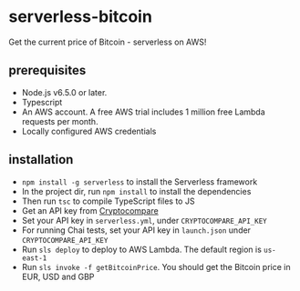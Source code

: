 # serverless-bitcoin
Get the current price of Bitcoin - serverless on AWS!

## prerequisites
- Node.js v6.5.0 or later.
- Typescript
- An AWS account. A free AWS trial includes 1 million free Lambda requests per month.
- Locally configured AWS credentials

## installation
- `npm install -g serverless` to install the Serverless framework
- In the project dir, run `npm install` to install the dependencies
- Then run `tsc` to compile TypeScript files to JS
- Get an API key from [Cryptocompare](https://cryptocompare.com/cryptopian/api-keys)
- Set your API key in `serverless.yml`, under `CRYPTOCOMPARE_API_KEY`
- For running Chai tests, set your API key in `launch.json` under `CRYPTOCOMPARE_API_KEY`
- Run `sls deploy` to deploy to AWS Lambda. The default region is `us-east-1`
- Run `sls invoke -f getBitcoinPrice`. You should get the Bitcoin price in EUR, USD and GBP
